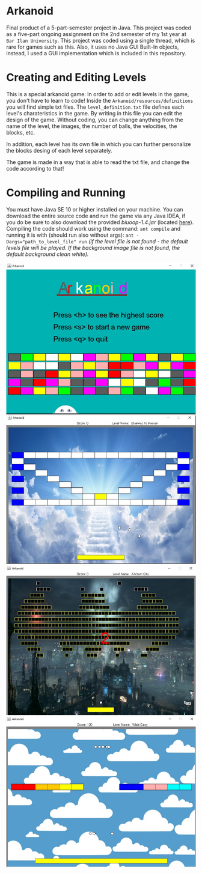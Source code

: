 # Arkanoid
Final product of a 5-part-semester project in Java. This project was coded as a five-part ongoing assignment on the 2nd semester of my 1st year at `Bar Ilan University`. 
This project was coded using a single thread, which is rare for games such as this. Also, it uses no Java GUI Built-In objects, instead, I used a GUI implementation which is included in this repository.

# Creating and Editing Levels
This is a special arkanoid game: In order to add or edit levels in the game, you don't have to learn to code! Inside the `Arkanoid/resources/definitions` you will find simple txt files. The `level_definition.txt` file defines each level's charateristics in the game. By writing in this file you can edit the design of the game. Without coding, you can change anything from the name of the level, the images, the number of balls, the velocities, the blocks, etc.

In addition, each level has its own file in which you can further personalize the blocks desing of each level separately.

The game is made in a way that is able to read the txt file, and change the code according to that!

# Compiling and Running

You must have Java SE 10 or higher installed on your machine. 
You can download the entire source code and run the game via any Java IDEA, if you do be sure to also download the provided *biuoop-1.4.jar* (located [here](./biuoop-1.4.jar)).
Compiling the code should work using the command:
`ant compile`
and running it is with (should run also without args):
`ant -Dargs="path_to_level_file" run`
*(if the level file is not found - the default levels file will be played. If the background image file is not found, the default background clean white).*

![opening screen](./screenshots/1.jpg)
![level1](./screenshots/2.jpg)
![level2](./screenshots/3.jpg)
![randomlevel](./screenshots/4.jpg)

